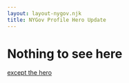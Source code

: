 ```yaml
---
layout: layout-nygov.njk
title: NYGov Profile Hero Update
---
```



# Nothing to see here

<a href="./hero"> except the hero </a>